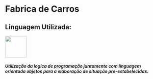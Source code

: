 # Fabrica de Carros

## Linguagem Utilizada:

<img src="https://cdn.jsdelivr.net/gh/devicons/devicon/icons/java/java-original-wordmark.svg" width="70" height="70" />



##### Utilização da logica de programação juntamente com linguagem orientada objetos para a elaboração de situação pre-estabelecidas.